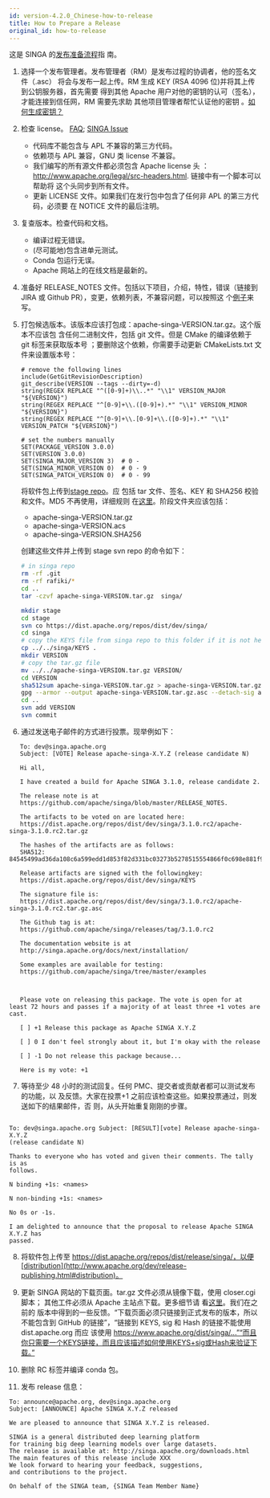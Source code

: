 ```yaml
---
id: version-4.2.0_Chinese-how-to-release
title: How to Prepare a Release
original_id: how-to-release
---
```


<!--- Licensed to the Apache Software Foundation (ASF) under one or more contributor license agreements.  See the NOTICE file distributed with this work for additional information regarding copyright ownership.  The ASF licenses this file to you under the Apache License, Version 2.0 (the "License"); you may not use this file except in compliance with the License.  You may obtain a copy of the License at http://www.apache.org/licenses/LICENSE-2.0 Unless required by applicable law or agreed to in writing, software distributed under the License is distributed on an "AS IS" BASIS, WITHOUT WARRANTIES OR CONDITIONS OF ANY KIND, either express or implied.  See the License for the specific language governing permissions and limitations under the License.  -->

这是 SINGA 的[发布准备流程](http://www.apache.org/dev/release-publishing.html)指
南。

1. 选择一个发布管理者。发布管理者（RM）是发布过程的协调者，他的签名文件（.asc）
   将会与发布一起上传。RM 生成 KEY (RSA 4096 位)并将其上传到公钥服务器，首先需要
   得到其他 Apache 用户对他的密钥的认可（签名），才能连接到信任网，RM 需要先求助
   其他项目管理者帮忙认证他的密钥
   。[如何生成密钥？](http://www.apache.org/dev/release-signing.html)

2. 检查 license。 [FAQ](https://www.apache.org/legal/src-headers.html#faq-docs);
   [SINGA Issue](https://issues.apache.org/jira/projects/SINGA/issues/SINGA-447)

   - 代码库不能包含与 APL 不兼容的第三方代码。
   - 依赖项与 APL 兼容，GNU 类 license 不兼容。
   - 我们编写的所有源文件都必须包含 Apache license 头
     ：http://www.apache.org/legal/src-headers.html. 链接中有一个脚本可以帮助将
     这个头同步到所有文件。
   - 更新 LICENSE 文件。如果我们在发行包中包含了任何非 APL 的第三方代码，必须要
     在 NOTICE 文件的最后注明。

3. 复查版本。检查代码和文档。

   - 编译过程无错误。
   - (尽可能地)包含进单元测试。
   - Conda 包运行无误。
   - Apache 网站上的在线文档是最新的。

4. 准备好 RELEASE_NOTES 文件。包括以下项目，介绍，特性，错误（链接到 JIRA 或
   Github PR），变更，依赖列表，不兼容问题，可以按照这
   个[例子](<(http://commons.apache.org/proper/commons-digester/commons-digester-3.0/RELEASE-NOTES.txt)>)来
   写。

5. 打包候选版本。该版本应该打包成：apache-singa-VERSION.tar.gz。这个版本不应该包
   含任何二进制文件，包括 git 文件。但是 CMake 的编译依赖于 git 标签来获取版本号
   ；要删除这个依赖，你需要手动更新 CMakeLists.txt 文件来设置版本号：

   ```
   # remove the following lines
   include(GetGitRevisionDescription)
   git_describe(VERSION --tags --dirty=-d)
   string(REGEX REPLACE "^([0-9]+)\\..*" "\\1" VERSION_MAJOR "${VERSION}")
   string(REGEX REPLACE "^[0-9]+\\.([0-9]+).*" "\\1" VERSION_MINOR "${VERSION}")
   string(REGEX REPLACE "^[0-9]+\\.[0-9]+\\.([0-9]+).*" "\\1" VERSION_PATCH "${VERSION}")

   # set the numbers manually
   SET(PACKAGE_VERSION 3.0.0)
   SET(VERSION 3.0.0)
   SET(SINGA_MAJOR_VERSION 3)  # 0 -
   SET(SINGA_MINOR_VERSION 0)  # 0 - 9
   SET(SINGA_PATCH_VERSION 0)  # 0 - 99
   ```

   将软件包上传到[stage repo](https://dist.apache.org/repos/dist/dev/singa/)。应
   包括 tar 文件、签名、KEY 和 SHA256 校验和文件。MD5 不再使用，详细规则
   在[这里](https://dist.apache.org/repos/dist/dev/singa/)。阶段文件夹应该包括：

   - apache-singa-VERSION.tar.gz
   - apache-singa-VERSION.acs
   - apache-singa-VERSION.SHA256

   创建这些文件并上传到 stage svn repo 的命令如下：

   ```sh
   # in singa repo
   rm -rf .git
   rm -rf rafiki/*
   cd ..
   tar -czvf apache-singa-VERSION.tar.gz  singa/

   mkdir stage
   cd stage
   svn co https://dist.apache.org/repos/dist/dev/singa/
   cd singa
   # copy the KEYS file from singa repo to this folder if it is not here
   cp ../../singa/KEYS .
   mkdir VERSION
   # copy the tar.gz file
   mv ../../apache-singa-VERSION.tar.gz VERSION/
   cd VERSION
   sha512sum apache-singa-VERSION.tar.gz > apache-singa-VERSION.tar.gz.sha512
   gpg --armor --output apache-singa-VERSION.tar.gz.asc --detach-sig apache-singa-VERSION.tar.gz
   cd ..
   svn add VERSION
   svn commit
   ```

6) 通过发送电子邮件的方式进行投票。现举例如下：

```
   To: dev@singa.apache.org
   Subject: [VOTE] Release apache-singa-X.Y.Z (release candidate N)

   Hi all,

   I have created a build for Apache SINGA 3.1.0, release candidate 2.

   The release note is at
   https://github.com/apache/singa/blob/master/RELEASE_NOTES.

   The artifacts to be voted on are located here:
   https://dist.apache.org/repos/dist/dev/singa/3.1.0.rc2/apache-singa-3.1.0.rc2.tar.gz
    
   The hashes of the artifacts are as follows:
   SHA512: 84545499ad36da108c6a599edd1d853f82d331bc03273b5278515554866f0c698e881f956b2eabcb6b29c07fa9fa4ff1add5a777b58db8a6a2362cf383b5c04d 

   Release artifacts are signed with the followingkey:
   https://dist.apache.org/repos/dist/dev/singa/KEYS

   The signature file is:
   https://dist.apache.org/repos/dist/dev/singa/3.1.0.rc2/apache-singa-3.1.0.rc2.tar.gz.asc

   The Github tag is at:
   https://github.com/apache/singa/releases/tag/3.1.0.rc2

   The documentation website is at
   http://singa.apache.org/docs/next/installation/

   Some examples are available for testing:
   https://github.com/apache/singa/tree/master/examples



   Please vote on releasing this package. The vote is open for at least 72 hours and passes if a majority of at least three +1 votes are cast.

   [ ] +1 Release this package as Apache SINGA X.Y.Z

   [ ] 0 I don't feel strongly about it, but I'm okay with the release

   [ ] -1 Do not release this package because...

   Here is my vote: +1

```

7. 等待至少 48 小时的测试回复。任何 PMC、提交者或贡献者都可以测试发布的功能，以
   及反馈。大家在投票+1 之前应该检查这些。如果投票通过，则发送如下的结果邮件，否
   则，从头开始重复刚刚的步骤。

```

To: dev@singa.apache.org Subject: [RESULT][vote] Release apache-singa-X.Y.Z
(release candidate N)

Thanks to everyone who has voted and given their comments. The tally is as
follows.

N binding +1s: <names>

N non-binding +1s: <names>

No 0s or -1s.

I am delighted to announce that the proposal to release Apache SINGA X.Y.Z has
passed.

```

8. 将软件包上传至
   https://dist.apache.org/repos/dist/release/singa/，以便[distribution](http://www.apache.org/dev/release-publishing.html#distribution)。

9. 更新 SINGA 网站的下载页面。tar.gz 文件必须从镜像下载，使用 closer.cgi 脚本；
   其他工件必须从 Apache 主站点下载。更多细节请
   看[这里](http://www.apache.org/dev/release-download-pages.html)。我们在之前的
   版本中得到的一些反馈。“下载页面必须只链接到正式发布的版本，所以不能包含到
   GitHub 的链接”，“链接到 KEYS, sig 和 Hash 的链接不能使用 dist.apache.org 而应
   该使用
   https://www.apache.org/dist/singa/...”“而且你只需要一个KEYS链接，而且应该描述如何使用KEYS+sig或Hash来验证下载。”

10. 删除 RC 标签并编译 conda 包。

11. 发布 release 信息：

```
To: announce@apache.org, dev@singa.apache.org
Subject: [ANNOUNCE] Apache SINGA X.Y.Z released

We are pleased to announce that SINGA X.Y.Z is released.

SINGA is a general distributed deep learning platform
for training big deep learning models over large datasets.
The release is available at: http://singa.apache.org/downloads.html
The main features of this release include XXX
We look forward to hearing your feedback, suggestions,
and contributions to the project.

On behalf of the SINGA team, {SINGA Team Member Name}
```

